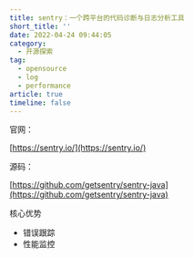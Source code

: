 ```yaml
---
title: sentry：一个跨平台的代码诊断与日志分析工具
short_title: ''
date: 2022-04-24 09:44:05
category:
  - 开源探索
tag:
  - opensource
  - log
  - performance
article: true
timeline: false
---
```

官网：

[https://sentry.io/](https://sentry.io/)

源码：

[https://github.com/getsentry/sentry-java](https://github.com/getsentry/sentry-java)

核心优势

- 错误跟踪
- 性能监控